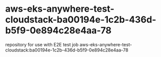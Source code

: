 # aws-eks-anywhere-test-cloudstack-ba00194e-1c2b-436d-b5f9-0e894c28e4aa-78
repository for use with E2E test job aws-eks-anywhere-test-cloudstack:ba00194e-1c2b-436d-b5f9-0e894c28e4aa-78
